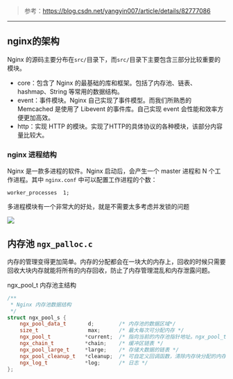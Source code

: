 > 参考：https://blog.csdn.net/yangyin007/article/details/82777086

------

## nginx的架构

Nginx 的源码主要分布在`src/`目录下，而`src/`目录下主要包含三部分比较重要的模块。

- core：包含了 Nginx 的最基础的库和框架。包括了内存池、链表、hashmap、String 等常用的数据结构。
- event：事件模块。Nginx 自己实现了事件模型。而我们所熟悉的 Memcached 是使用了 Libevent 的事件库。自己实现 event 会性能和效率方便更加高效。
- http：实现 HTTP 的模块。实现了HTTP的具体协议的各种模块，该部分内容量比较大。

### nginx 进程结构

Nginx 是一款多进程的软件。Nginx 启动后，会产生一个 master 进程和 N 个工作进程。其中 `nginx.conf` 中可以配置工作进程的个数：

```
worker_processes  1;
```

 多进程模块有一个非常大的好处，就是不需要太多考虑并发锁的问题

 ![](https://img-blog.csdn.net/20160127165343223?watermark/2/text/aHR0cDovL2Jsb2cuY3Nkbi5uZXQv/font/5a6L5L2T/fontsize/400/fill/I0JBQkFCMA==/dissolve/70/gravity/Center)

 ## 内存池 `ngx_palloc.c`
 
内存的管理变得更加简单。内存的分配都会在一块大的内存上，回收的时候只需要回收大块内存就能将所有的内存回收，防止了内存管理混乱和内存泄露问题。

ngx_pool_t 内存池主结构

```cpp
/**
 * Nginx 内存池数据结构
 */
struct ngx_pool_s {
    ngx_pool_data_t       d; 		/* 内存池的数据区域*/
    size_t                max; 		/* 最大每次可分配内存 */
    ngx_pool_t           *current;  /* 指向当前的内存池指针地址。ngx_pool_t链表上最后一个缓存池结构*/
    ngx_chain_t          *chain;	/* 缓冲区链表 */
    ngx_pool_large_t     *large;    /* 存储大数据的链表 */
    ngx_pool_cleanup_t   *cleanup;  /* 可自定义回调函数，清除内存块分配的内存 */
    ngx_log_t            *log;      /* 日志 */
};
```
